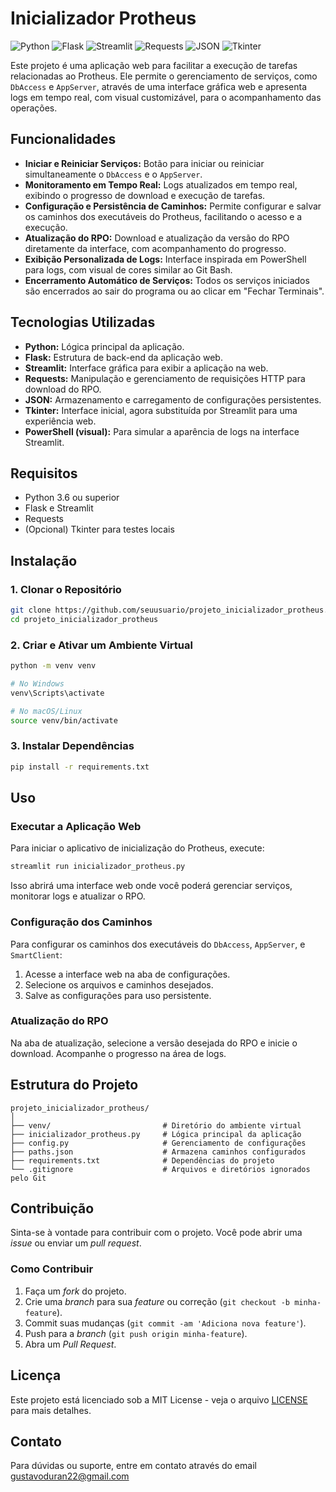 # Inicializador Protheus

![Python](https://img.shields.io/badge/Python-3670A0?style=for-the-badge&logo=python&logoColor=ffdd54)
![Flask](https://img.shields.io/badge/Flask-000000?style=for-the-badge&logo=flask&logoColor=white)
![Streamlit](https://img.shields.io/badge/Streamlit-FF4B4B?style=for-the-badge&logo=streamlit&logoColor=white)
![Requests](https://img.shields.io/badge/Requests-3776AB?style=for-the-badge&logo=requests&logoColor=white)
![JSON](https://img.shields.io/badge/JSON-000000?style=for-the-badge&logo=json&logoColor=white)
![Tkinter](https://img.shields.io/badge/Tkinter-3C7EBB?style=for-the-badge&logo=tkinter&logoColor=white)

Este projeto é uma aplicação web para facilitar a execução de tarefas relacionadas ao Protheus. Ele permite o gerenciamento de serviços, como `DbAccess` e `AppServer`, através de uma interface gráfica web e apresenta logs em tempo real, com visual customizável, para o acompanhamento das operações.

## Funcionalidades

- **Iniciar e Reiniciar Serviços:** Botão para iniciar ou reiniciar simultaneamente o `DbAccess` e o `AppServer`.
- **Monitoramento em Tempo Real:** Logs atualizados em tempo real, exibindo o progresso de download e execução de tarefas.
- **Configuração e Persistência de Caminhos:** Permite configurar e salvar os caminhos dos executáveis do Protheus, facilitando o acesso e a execução.
- **Atualização do RPO:** Download e atualização da versão do RPO diretamente da interface, com acompanhamento do progresso.
- **Exibição Personalizada de Logs:** Interface inspirada em PowerShell para logs, com visual de cores similar ao Git Bash.
- **Encerramento Automático de Serviços:** Todos os serviços iniciados são encerrados ao sair do programa ou ao clicar em "Fechar Terminais".

## Tecnologias Utilizadas

- **Python:** Lógica principal da aplicação.
- **Flask:** Estrutura de back-end da aplicação web.
- **Streamlit:** Interface gráfica para exibir a aplicação na web.
- **Requests:** Manipulação e gerenciamento de requisições HTTP para download do RPO.
- **JSON:** Armazenamento e carregamento de configurações persistentes.
- **Tkinter:** Interface inicial, agora substituída por Streamlit para uma experiência web.
- **PowerShell (visual):** Para simular a aparência de logs na interface Streamlit.

## Requisitos

- Python 3.6 ou superior
- Flask e Streamlit
- Requests
- (Opcional) Tkinter para testes locais

## Instalação

### 1. Clonar o Repositório

```sh
git clone https://github.com/seuusuario/projeto_inicializador_protheus.git
cd projeto_inicializador_protheus
```

### 2. Criar e Ativar um Ambiente Virtual

```sh
python -m venv venv

# No Windows
venv\Scripts\activate

# No macOS/Linux
source venv/bin/activate
```

### 3. Instalar Dependências

```sh
pip install -r requirements.txt
```

## Uso

### Executar a Aplicação Web

Para iniciar o aplicativo de inicialização do Protheus, execute:

```sh
streamlit run inicializador_protheus.py
```

Isso abrirá uma interface web onde você poderá gerenciar serviços, monitorar logs e atualizar o RPO.

### Configuração dos Caminhos

Para configurar os caminhos dos executáveis do `DbAccess`, `AppServer`, e `SmartClient`:

1. Acesse a interface web na aba de configurações.
2. Selecione os arquivos e caminhos desejados.
3. Salve as configurações para uso persistente.

### Atualização do RPO

Na aba de atualização, selecione a versão desejada do RPO e inicie o download. Acompanhe o progresso na área de logs.

## Estrutura do Projeto

```plaintext
projeto_inicializador_protheus/
│
├── venv/                         # Diretório do ambiente virtual
├── inicializador_protheus.py     # Lógica principal da aplicação
├── config.py                     # Gerenciamento de configurações
├── paths.json                    # Armazena caminhos configurados
├── requirements.txt              # Dependências do projeto
└── .gitignore                    # Arquivos e diretórios ignorados pelo Git
```

## Contribuição

Sinta-se à vontade para contribuir com o projeto. Você pode abrir uma *issue* ou enviar um *pull request*.

### Como Contribuir

1. Faça um *fork* do projeto.
2. Crie uma *branch* para sua *feature* ou correção (`git checkout -b minha-feature`).
3. Commit suas mudanças (`git commit -am 'Adiciona nova feature'`).
4. Push para a *branch* (`git push origin minha-feature`).
5. Abra um *Pull Request*.

## Licença

Este projeto está licenciado sob a MIT License - veja o arquivo [LICENSE](LICENSE) para mais detalhes.

## Contato

Para dúvidas ou suporte, entre em contato através do email gustavoduran22@gmail.com
